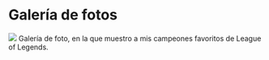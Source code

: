 # Galería de fotos
<img src="https://i.ibb.co/T0D71Rv/Fondo-Pantalla.jpg">
Galería de foto, en la que muestro a mis campeones favoritos de League of Legends.

